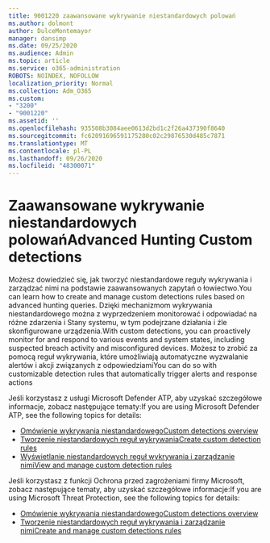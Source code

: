 ```yaml
---
title: 9001220 zaawansowane wykrywanie niestandardowych polowań
ms.author: dolmont
author: DulceMontemayor
manager: dansimp
ms.date: 09/25/2020
ms.audience: Admin
ms.topic: article
ms.service: o365-administration
ROBOTS: NOINDEX, NOFOLLOW
localization_priority: Normal
ms.collection: Adm_O365
ms.custom:
- "3200"
- "9001220"
ms.assetid: ''
ms.openlocfilehash: 935508b3084aee0613d2bd1c2f26a437390f8640
ms.sourcegitcommit: fc62091696591175280c02c29876530d485c7871
ms.translationtype: MT
ms.contentlocale: pl-PL
ms.lasthandoff: 09/26/2020
ms.locfileid: "48300071"
---
```

# <a name="advanced-hunting-custom-detections"></a><span data-ttu-id="51192-102">Zaawansowane wykrywanie niestandardowych polowań</span><span class="sxs-lookup"><span data-stu-id="51192-102">Advanced Hunting Custom detections</span></span>

<span data-ttu-id="51192-103">Możesz dowiedzieć się, jak tworzyć niestandardowe reguły wykrywania i zarządzać nimi na podstawie zaawansowanych zapytań o łowiectwo.</span><span class="sxs-lookup"><span data-stu-id="51192-103">You can learn how to create and manage custom detections rules based on advanced hunting queries.</span></span> <span data-ttu-id="51192-104">Dzięki mechanizmom wykrywania niestandardowego można z wyprzedzeniem monitorować i odpowiadać na różne zdarzenia i Stany systemu, w tym podejrzane działania i źle skonfigurowane urządzenia.</span><span class="sxs-lookup"><span data-stu-id="51192-104">With custom detections, you can proactively monitor for and respond to various events and system states, including suspected breach activity and misconfigured devices.</span></span> <span data-ttu-id="51192-105">Możesz to zrobić za pomocą reguł wykrywania, które umożliwiają automatyczne wyzwalanie alertów i akcji związanych z odpowiedziami</span><span class="sxs-lookup"><span data-stu-id="51192-105">You can do so with customizable detection rules that automatically trigger alerts and response actions</span></span>
  
<span data-ttu-id="51192-106">Jeśli korzystasz z usługi Microsoft Defender ATP, aby uzyskać szczegółowe informacje, zobacz następujące tematy:</span><span class="sxs-lookup"><span data-stu-id="51192-106">If you are using Microsoft Defender ATP, see the following topics for details:</span></span> 
- [<span data-ttu-id="51192-107">Omówienie wykrywania niestandardowego</span><span class="sxs-lookup"><span data-stu-id="51192-107">Custom detections overview</span></span>](https://docs.microsoft.com/windows/security/threat-protection/microsoft-defender-atp/overview-custom-detections)
- [<span data-ttu-id="51192-108">Tworzenie niestandardowych reguł wykrywania</span><span class="sxs-lookup"><span data-stu-id="51192-108">Create custom detection rules</span></span>](https://docs.microsoft.com/windows/security/threat-protection/microsoft-defender-atp/custom-detection-rules)
- [<span data-ttu-id="51192-109">Wyświetlanie niestandardowych reguł wykrywania i zarządzanie nimi</span><span class="sxs-lookup"><span data-stu-id="51192-109">View and manage custom detection rules</span></span>](https://docs.microsoft.com/windows/security/threat-protection/microsoft-defender-atp/custom-detections-manage)

<span data-ttu-id="51192-110">Jeśli korzystasz z funkcji Ochrona przed zagrożeniami firmy Microsoft, zobacz następujące tematy, aby uzyskać szczegółowe informacje:</span><span class="sxs-lookup"><span data-stu-id="51192-110">If you are using Microsoft Threat Protection, see the following topics for details:</span></span> 
- [<span data-ttu-id="51192-111">Omówienie wykrywania niestandardowego</span><span class="sxs-lookup"><span data-stu-id="51192-111">Custom detections overview</span></span>](https://docs.microsoft.com/microsoft-365/security/mtp/custom-detections-overview)
- [<span data-ttu-id="51192-112">Tworzenie niestandardowych reguł wykrywania i zarządzanie nimi</span><span class="sxs-lookup"><span data-stu-id="51192-112">Create and manage custom detections rules</span></span>](https://docs.microsoft.com/microsoft-365/security/mtp/custom-detection-rules)
